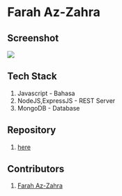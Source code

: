 # Farah Az-Zahra

## Screenshot
![](./tenor.gif)

## Tech Stack
1. Javascript - Bahasa
2. NodeJS,ExpressJS - REST Server
3. MongoDB - Database

## Repository
1. [here](https://github.com/FarahAzZahra/News-API.git)

## Contributors

1. [Farah Az-Zahra](https://github.com/FarahAzZahra)
